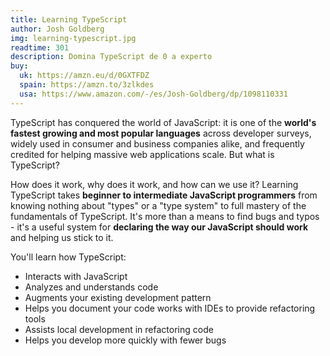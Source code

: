 ```yaml
---
title: Learning TypeScript
author: Josh Goldberg
img: learning-typescript.jpg
readtime: 301
description: Domina TypeScript de 0 a experto
buy:
  uk: https://amzn.eu/d/0GXTFDZ
  spain: https://amzn.to/3zlkdes
  usa: https://www.amazon.com/-/es/Josh-Goldberg/dp/1098110331
---
```


TypeScript has conquered the world of JavaScript: it is one of the **world's fastest growing and most popular languages** across developer surveys, widely used in consumer and business companies alike, and frequently credited for helping massive web applications scale. But what is TypeScript?

How does it work, why does it work, and how can we use it? Learning TypeScript takes **beginner to intermediate JavaScript programmers** from knowing nothing about "types" or a "type system" to full mastery of the fundamentals of TypeScript. It's more than a means to find bugs and typos - it's a useful system for **declaring the way our JavaScript should work** and helping us stick to it.

You'll learn how TypeScript:

- Interacts with JavaScript
- Analyzes and understands code
- Augments your existing development pattern
- Helps you document your code works with IDEs to provide refactoring tools
- Assists local development in refactoring code
- Helps you develop more quickly with fewer bugs
